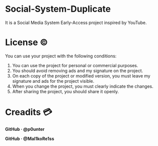 # Social-System-Duplicate
It is a Social Media System Early-Access project inspired by YouTube.

# License ©️
You can use your project with the following conditions:
1. You can use the project for personal or commercial purposes.
2. You should avoid removing ads and my signature on the project.
3. On each copy of the project or modified version, you must leave my signature and ads for the project visible.
4. When you change the project, you must clearly indicate the changes.
5. After sharing the project, you should share it openly.

# Creadits 💳
<p align="left"><b>GitHub · @p0unter</b></p>
<p align="left"><b>GitHub · @Mal1koRe1ss</b></p>

